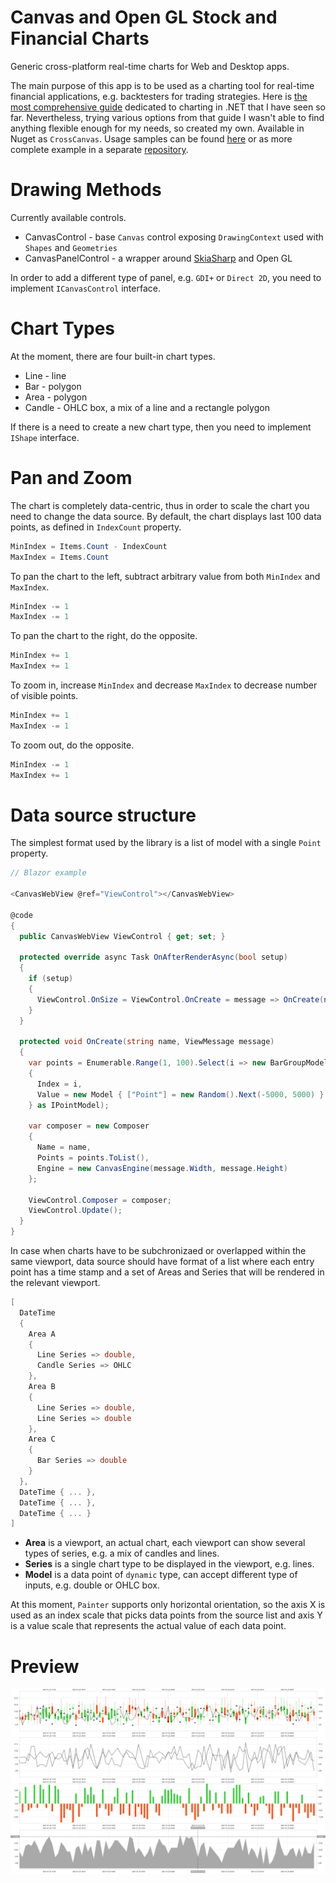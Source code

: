 # Canvas and Open GL Stock and Financial Charts

Generic cross-platform real-time charts for Web and Desktop apps. 

The main purpose of this app is to be used as a charting tool for real-time financial applications, e.g. backtesters for trading strategies. 
Here is [the most comprehensive guide](https://github.com/swharden/Csharp-Data-Visualization) dedicated to charting in .NET that I have seen so far. 
Nevertheless, trying various options from that guide I wasn't able to find anything flexible enough for my needs, so created my own. Available in Nuget as `CrossCanvas`. Usage samples can be found [here](https://github.com/Indemos/Canvas-V3/tree/main/Sample/Pages) or as more complete example in a separate [repository](https://github.com/Indemos/Terminal-V2).

# Drawing Methods 

Currently available controls.

* CanvasControl - base `Canvas` control exposing `DrawingContext` used with `Shapes` and `Geometries`
* CanvasPanelControl - a wrapper around [SkiaSharp](https://github.com/mono/SkiaSharp) and Open GL 

In order to add a different type of panel, e.g. `GDI+` or `Direct 2D`, you need to implement `ICanvasControl` interface.

# Chart Types 

At the moment, there are four built-in chart types. 

* Line - line 
* Bar - polygon
* Area - polygon
* Candle - OHLC box, a mix of a line and a rectangle polygon

If there is a need to create a new chart type, then you need to implement `IShape` interface. 

# Pan and Zoom 

The chart is completely data-centric, thus in order to scale the chart you need to change the data source. 
By default, the chart displays last 100 data points, as defined in `IndexCount` property. 

```C#
MinIndex = Items.Count - IndexCount
MaxIndex = Items.Count
```

To pan the chart to the left, subtract arbitrary value from both `MinIndex` and `MaxIndex`. 

```C#
MinIndex -= 1
MaxIndex -= 1
```

To pan the chart to the right, do the opposite. 

```C#
MinIndex += 1
MaxIndex += 1
```

To zoom in, increase `MinIndex` and decrease `MaxIndex` to decrease number of visible points. 

```C#
MinIndex += 1
MaxIndex -= 1
```

To zoom out, do the opposite. 

```C#
MinIndex -= 1
MaxIndex += 1
```

# Data source structure

The simplest format used by the library is a list of model with a single `Point` property. 

```C#
// Blazor example 

<CanvasWebView @ref="ViewControl"></CanvasWebView>

@code
{
  public CanvasWebView ViewControl { get; set; }

  protected override async Task OnAfterRenderAsync(bool setup)
  {
    if (setup)
    {
      ViewControl.OnSize = ViewControl.OnCreate = message => OnCreate(nameof(ViewControl), message);
    }
  }

  protected void OnCreate(string name, ViewMessage message)
  {
    var points = Enumerable.Range(1, 100).Select(i => new BarGroupModel
    {
      Index = i,
      Value = new Model { ["Point"] = new Random().Next(-5000, 5000) }
    } as IPointModel);

    var composer = new Composer
    {
      Name = name,
      Points = points.ToList(),
      Engine = new CanvasEngine(message.Width, message.Height)
    };
    
    ViewControl.Composer = composer;
    ViewControl.Update();
  }
}
```

In case when charts have to be subchronizaed or overlapped within the same viewport, data source should have format of a list where each entry point has a time stamp and a set of Areas and Series that will be rendered in the relevant viewport. 

```C#
[
  DateTime
  {
    Area A
    {
      Line Series => double,
      Candle Series => OHLC
    },
    Area B 
    {
      Line Series => double,
      Line Series => double
    },
    Area C 
    {
      Bar Series => double
    }
  }, 
  DateTime { ... },
  DateTime { ... },
  DateTime { ... }
]

```

* **Area** is a viewport, an actual chart, each viewport can show several types of series, e.g. a mix of candles and lines.
* **Series** is a single chart type to be displayed in the viewport, e.g. lines. 
* **Model** is a data point of `dynamic` type, can accept different type of inputs, e.g. double or OHLC box.

At this moment, `Painter` supports only horizontal orientation, so the axis X is used as an index scale that picks data points from the source list and axis Y is a value scale that represents the actual value of each data point. 

# Preview 

![](Screens/Preview.png)
